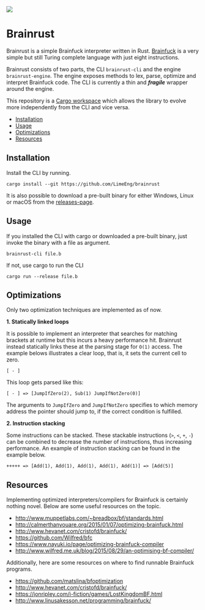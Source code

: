![](https://github.com/LimeEng/brainrust/workflows/Rust/badge.svg)

# Brainrust

Brainrust is a simple Brainfuck interpreter written in Rust. [Brainfuck](https://en.wikipedia.org/wiki/Brainfuck) is a very simple but still Turing complete language with just eight instructions.

Brainrust consists of two parts, the CLI `brainrust-cli` and the engine `brainrust-engine`. The engine exposes methods to lex, parse, optimize and interpret Brainfuck code. The CLI is currently a thin and ***fragile*** wrapper around the engine.

This repository is a [Cargo workspace](https://doc.rust-lang.org/book/ch14-03-cargo-workspaces.html) which allows the library to evolve more independently from the CLI and vice versa.

- [Installation](#installation)
- [Usage](#usage)
- [Optimizations](#optimizations)
- [Resources](#resources)

## Installation

Install the CLI by running.
```
cargo install --git https://github.com/LimeEng/brainrust
```

It is also possible to download a pre-built binary for either Windows, Linux or macOS from the [releases-page](https://github.com/LimeEng/brainrust/releases).

## Usage

If you installed the CLI with cargo or downloaded a pre-built binary, just invoke the binary with a file as argument.
```
brainrust-cli file.b
```

If not, use cargo to run the CLI
```
cargo run --release file.b
```

## Optimizations

Only two optimization techniques are implemented as of now.

**1. Statically linked loops**

It is possible to implement an interpreter that searches for matching brackets at runtime but this incurs a heavy performance hit. Brainrust instead statically links these at the parsing stage for `O(1)` access. The example belows illustrates a clear loop, that is, it sets the current cell to zero.

```
[ - ]
```

This loop gets parsed like this:
```
[ - ] => [JumpIfZero(2), Sub(1) JumpIfNotZero(0)]
```

The arguments to `JumpIfZero` and `JumpIfNotZero` specifies to which memory address the pointer should jump to, if the correct condition is fulfilled.

**2. Instruction stacking**

Some instructions can be stacked. These stackable instructions (`>`, `<`, `+`, `-`) can be combined to decrease the number of instructions, thus increasing performance. An example of instruction stacking can be found in the example below.

```
+++++ => [Add(1), Add(1), Add(1), Add(1), Add(1)] => [Add(5)]
```

## Resources

Implementing optimized interpreters/compilers for Brainfuck is certainly nothing novel. Below are some useful resources on the topic.

- http://www.muppetlabs.com/~breadbox/bf/standards.html
- http://calmerthanyouare.org/2015/01/07/optimizing-brainfuck.html
- http://www.hevanet.com/cristofd/brainfuck/
- https://github.com/Wilfred/bfc
- https://www.nayuki.io/page/optimizing-brainfuck-compiler
- http://www.wilfred.me.uk/blog/2015/08/29/an-optimising-bf-compiler/

Additionally, here are some resources on where to find runnable Brainfuck programs.

- https://github.com/matslina/bfoptimization
- http://www.hevanet.com/cristofd/brainfuck/
- https://jonripley.com/i-fiction/games/LostKingdomBF.html
- http://www.linusakesson.net/programming/brainfuck/
